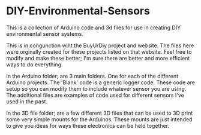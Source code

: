 # DIY-Environmental-Sensors
This is a collection of Arduino code and 3d files for use in creating DIY environmental sensor systems. 

This is in congunction wiht the BuyUrDiy project and website. The files here were orginally created for these projects listed on that website. Feel free to modify and make these better; I'm sure there are better and more efficient ways to do everything. 

In the Arduino folder; are 3 main folders. One for each of the different Arduino projects. The 'Blank' code is a generic logger code. These code are setup so you can modify them to include whatever sensor you are using. The additional files are examples of code used for different sensors I've used in the past. 

In the 3D file folder; are a few different 3D files that can be used to 3D print some very simple mounts for the Arduinos. These mounts are just intended to give you ideas for ways these electronics can be held together.

